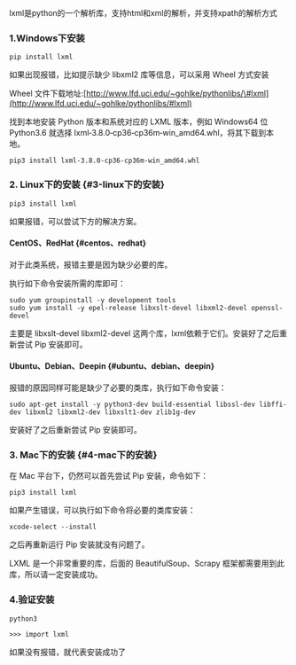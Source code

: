 lxml是python的一个解析库，支持html和xml的解析，并支持xpath的解析方式

### 1.Windows下安装

```
pip install lxml
```

如果出现报错，比如提示缺少 libxml2 库等信息，可以采用 Wheel 方式安装

Wheel 文件下载地址:[http://www.lfd.uci.edu/~gohlke/pythonlibs/\#lxml](http://www.lfd.uci.edu/~gohlke/pythonlibs/#lxml)

找到本地安装 Python 版本和系统对应的 LXML 版本，例如 Windows64 位 Python3.6 就选择 lxml‑3.8.0‑cp36‑cp36m‑win\_amd64.whl，将其下载到本地。

```
pip3 install lxml‑3.8.0‑cp36‑cp36m‑win_amd64.whl
```

### 2. Linux下的安装 {#3-linux下的安装}

```
pip3 install lxml
```

如果报错，可以尝试下方的解决方案。

#### CentOS、RedHat {#centos、redhat}

对于此类系统，报错主要是因为缺少必要的库。

执行如下命令安装所需的库即可：

```
sudo yum groupinstall -y development tools
sudo yum install -y epel-release libxslt-devel libxml2-devel openssl-devel
```

主要是 libxslt-devel libxml2-devel 这两个库，lxml依赖于它们。安装好了之后重新尝试 Pip 安装即可。

#### Ubuntu、Debian、Deepin {#ubuntu、debian、deepin}

报错的原因同样可能是缺少了必要的类库，执行如下命令安装：

```
sudo apt-get install -y python3-dev build-essential libssl-dev libffi-dev libxml2 libxml2-dev libxslt1-dev zlib1g-dev
```

安装好了之后重新尝试 Pip 安装即可。

### 3. Mac下的安装 {#4-mac下的安装}

在 Mac 平台下，仍然可以首先尝试 Pip 安装，命令如下：

```
pip3 install lxml
```

如果产生错误，可以执行如下命令将必要的类库安装：

```
xcode-select --install
```

之后再重新运行 Pip 安装就没有问题了。

LXML 是一个非常重要的库，后面的 BeautifulSoup、Scrapy 框架都需要用到此库，所以请一定安装成功。

### 4.验证安装

```
python3

>>> import lxml
```

如果没有报错，就代表安装成功了

